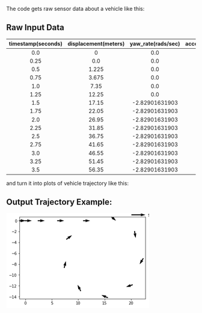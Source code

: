 The code gets raw sensor data about a vehicle like this:


## Raw Input Data
| timestamp(seconds) | displacement(meters)  | yaw_rate(rads/sec) | acceleration(m/s/s) |
| :-------: | :----------: | :------: | :----------: |
| 0.0 | 0 | 0.0 | 0.0 |
| 0.25 | 0.0 | 0.0 | 19.6 |
| 0.5 | 1.225 | 0.0 | 19.6 |
| 0.75 | 3.675 | 0.0 | 19.6 |
| 1.0 | 7.35 | 0.0 | 19.6 |
| 1.25 | 12.25 | 0.0 | 0.0 |
| 1.5 | 17.15 | -2.82901631903 | 0.0 |
| 1.75 | 22.05 | -2.82901631903 | 0.0 |
| 2.0 | 26.95 | -2.82901631903 | 0.0 |
| 2.25 | 31.85 | -2.82901631903 | 0.0 |
| 2.5 | 36.75 | -2.82901631903 | 0.0 |
| 2.75 | 41.65 | -2.82901631903 | 0.0 |
| 3.0 | 46.55 | -2.82901631903 | 0.0 |
| 3.25 | 51.45 | -2.82901631903 | 0.0 |
| 3.5 | 56.35 | -2.82901631903 | 0.0 |


and turn it into plots of vehicle trajectory like this:

## Output Trajectory Example:
![Alt text](example-trajectory.png?raw=true "Output Example")

